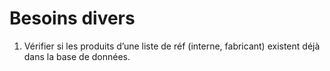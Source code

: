 # Besoins divers

1. Vérifier si les produits d’une liste de réf (interne, fabricant) existent déjà dans la base de données.
